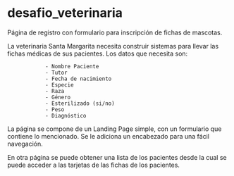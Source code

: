 # desafio_veterinaria
Página de registro con formulario para inscripción de fichas de mascotas.

La veterinaria Santa Margarita necesita construir sistemas para llevar las fichas médicas de sus pacientes. Los datos que necesita son:

                - Nombre Paciente
                - Tutor
                - Fecha de nacimiento
                - Especie
                - Raza
                - Género
                - Esterilizado (si/no)
                - Peso
                - Diagnóstico


La página se compone de un Landing Page simple, con un formulario que contiene lo mencionado. Se le adiciona un encabezado para una fácil navegación. 

En otra página se puede obtener una lista de los pacientes desde la cual se puede acceder a las tarjetas de las fichas de los pacientes.